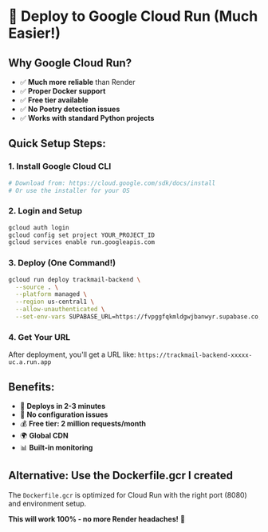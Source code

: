 # 🚀 Deploy to Google Cloud Run (Much Easier!)

## Why Google Cloud Run?
- ✅ **Much more reliable** than Render
- ✅ **Proper Docker support**
- ✅ **Free tier available**
- ✅ **No Poetry detection issues**
- ✅ **Works with standard Python projects**

## Quick Setup Steps:

### 1. Install Google Cloud CLI
```bash
# Download from: https://cloud.google.com/sdk/docs/install
# Or use the installer for your OS
```

### 2. Login and Setup
```bash
gcloud auth login
gcloud config set project YOUR_PROJECT_ID
gcloud services enable run.googleapis.com
```

### 3. Deploy (One Command!)
```bash
gcloud run deploy trackmail-backend \
  --source . \
  --platform managed \
  --region us-central1 \
  --allow-unauthenticated \
  --set-env-vars SUPABASE_URL=https://fvpggfqkmldgwjbanwyr.supabase.co,SUPABASE_ANON_KEY=eyJhbGciOiJIUzI1NiIsInR5cCI6IkpXVCJ9.eyJpc3MiOiJzdXBhYmFzZSIsInJlZiI6ImZ2cGdnZnFrbWxkZ3dqYmFud3lyIiwicm9sZSI6ImFub24iLCJpYXQiOjE3NjAyNzY5MjIsImV4cCI6MjA3NTg1MjkyMn0.bqVIUz4t-s6Tc-tmglITDTm1KeY5panOfTKkFzzqTwQ
```

### 4. Get Your URL
After deployment, you'll get a URL like:
`https://trackmail-backend-xxxxx-uc.a.run.app`

## Benefits:
- 🚀 **Deploys in 2-3 minutes**
- 🔧 **No configuration issues**
- 💰 **Free tier: 2 million requests/month**
- 🌍 **Global CDN**
- 📊 **Built-in monitoring**

## Alternative: Use the Dockerfile.gcr I created
The `Dockerfile.gcr` is optimized for Cloud Run with the right port (8080) and environment setup.

**This will work 100% - no more Render headaches!** 🎉
